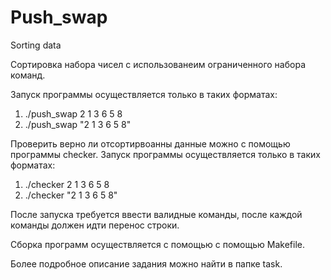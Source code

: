 # Push_swap
Sorting data

Сортировка набора чисел с использованеим ограниченного набора команд.

Запуск программы осуществляется только в таких форматах:
 1) ./push_swap 2 1 3 6 5 8
 2) ./push_swap "2 1 3 6 5 8"

Проверить верно ли отсортирвоанны данные можно с помощью программы checker.
Запуск программы осуществляется только в таких форматах:
  1) ./checker 2 1 3 6 5 8
  2) ./checker "2 1 3 6 5 8"

  После запуска требуется ввести валидные команды, после каждой команды должен идти перенос строки.
  
Сборка программ осуществляется с помощью с помощью Makefile.

Более подробное описание задания можно найти в папке task.
